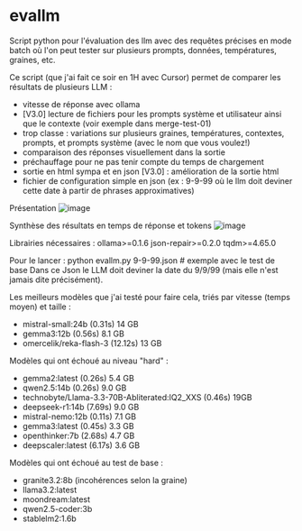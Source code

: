 # evallm
Script python pour l'évaluation des llm avec des requêtes précises en mode batch où l'on peut tester sur plusieurs prompts, données, températures, graines, etc.

Ce script (que j'ai fait ce soir en 1H avec Cursor) permet de comparer les résultats de plusieurs LLM :
- vitesse de réponse avec ollama
- [V3.0] lecture de fichiers pour les prompts système et utilisateur ainsi que le contexte (voir exemple dans merge-test-01)
- trop classe : variations sur plusieurs graines, températures, contextes, prompts, et prompts système (avec le nom que vous voulez!)
- comparaison des réponses visuellement dans la sortie
- préchauffage pour ne pas tenir compte du temps de chargement
- sortie en html sympa et en json [V3.0] : amélioration de la sortie html
- fichier de configuration simple en json (ex : 9-9-99 où le llm doit deviner cette date à partir de phrases approximatives)

Présentation
![image](https://github.com/user-attachments/assets/b373ca38-4911-4d4c-b15d-e97743717f29)

Synthèse des résultats en temps de réponse et tokens
![image](https://github.com/user-attachments/assets/94d67346-2865-4405-a84e-d42be7478b59)


Librairies nécessaires : 
ollama>=0.1.6
json-repair>=0.2.0
tqdm>=4.65.0

Pour le lancer : python evallm.py 9-9-99.json # exemple avec le test de base
Dans ce Json le LLM doit deviner la date du 9/9/99 (mais elle n'est jamais dite précisément).

Les meilleurs modèles que j'ai testé pour faire cela, triés par vitesse (temps moyen) et taille : 
- mistral-small:24b (0.31s) 14 GB
- gemma3:12b (0.56s) 8.1 GB
- omercelik/reka-flash-3 (12.12s) 13 GB

Modèles qui ont échoué au niveau "hard" : 
- gemma2:latest (0.26s) 5.4 GB
- qwen2.5:14b (0.26s) 9.0 GB
- technobyte/Llama-3.3-70B-Abliterated:IQ2_XXS (0.46s) 19GB
- deepseek-r1:14b (7.69s) 9.0 GB
- mistral-nemo:12b (0.11s) 7.1 GB
- gemma3:latest (0.45s) 3.3 GB
- openthinker:7b (2.68s) 4.7 GB
- deepscaler:latest (6.17s) 3.6 GB

Modèles qui ont échoué au test de base : 
- granite3.2:8b (incohérences selon la graine)
- llama3.2:latest
- moondream:latest
- qwen2.5-coder:3b
- stablelm2:1.6b

